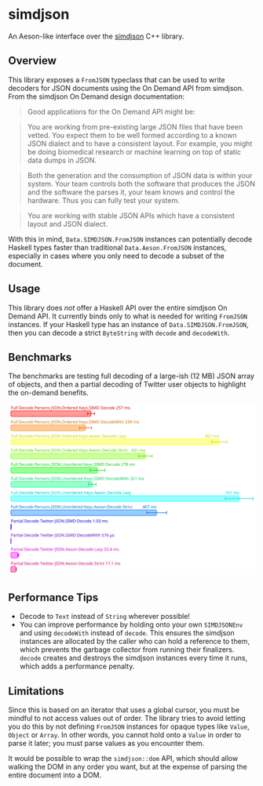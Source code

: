 # simdjson 

An Aeson-like interface over the [simdjson](https://github.com/simdjson/simdjson) C++ library.

## Overview

This library exposes a `FromJSON` typeclass that can be used to write decoders for JSON documents using the On Demand API from simdjson. From the simdjson On Demand design documentation:

> Good applications for the On Demand API might be:

> You are working from pre-existing large JSON files that have been vetted. You expect them to be well formed according to a known JSON dialect and to have a consistent layout. For example, you might be doing biomedical research or machine learning on top of static data dumps in JSON.

> Both the generation and the consumption of JSON data is within your system. Your team controls both the software that produces the JSON and the software the parses it, your team knows and control the hardware. Thus you can fully test your system.

> You are working with stable JSON APIs which have a consistent layout and JSON dialect.

With this in mind, `Data.SIMDJSON.FromJSON` instances can potentially decode Haskell types faster than traditional `Data.Aeson.FromJSON` instances, especially in cases where you only need to decode a subset of the document. 

## Usage

This library does _not_ offer a Haskell API over the entire simdjson On Demand API. It currently binds only to what is needed for writing `FromJSON` instances. If your Haskell type has an instance of `Data.SIMDJSON.FromJSON`, then you can decode a strict `ByteString` with `decode` and `decodeWith`. 

## Benchmarks
The benchmarks are testing full decoding of a large-ish (12 MB) JSON array of objects, and then a partial decoding of Twitter user objects to highlight the on-demand benefits.

![](bench.svg)

## Performance Tips

* Decode to `Text` instead of `String` wherever possible!
* You can improve performance by holding onto your own `SIMDJSONEnv` and using `decodeWith` instead of `decode`. This ensures the simdjson instances are allocated by the caller who can hold a reference to them, which prevents the garbage collector from running their finalizers. `decode` creates and destroys the simdjson instances every time it runs, which adds a performance penalty.

## Limitations

Since this is based on an iterator that uses a global cursor, you must be mindful to not access values out of order.
The library tries to avoid letting you do this by not defining `FromJSON` instances for opaque types like `Value`, `Object` or `Array`. In other words, you cannot hold onto a `Value` in order to parse it later; you must parse values as you encounter them.

It would be possible to wrap the `simdjson::dom` API, which should allow walking the DOM in any order you want, but at the expense of parsing the entire document into a DOM. 
